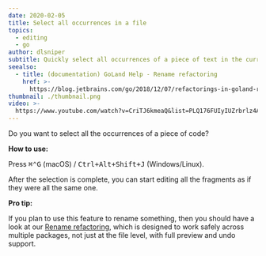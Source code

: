 ```yaml
---
date: 2020-02-05
title: Select all occurrences in a file
topics:
  - editing
  - go
author: dlsniper
subtitle: Quickly select all occurrences of a piece of text in the current file
seealso:
  - title: (documentation) GoLand Help - Rename refactoring
    href: >-
      https://blog.jetbrains.com/go/2018/12/07/refactorings-in-goland-rename-refactoring/
thumbnail: ./thumbnail.png
video: >-
  https://www.youtube.com/watch?v=CriTJ6kmeaQ&list=PLQ176FUIyIUZrbrlz4AY1V8VzBJKZyVlW&index=104
---
```


Do you want to select all the occurrences of a piece of code?

**How to use:**

Press <kbd>⌘⌃G</kbd> (macOS) / <kbd>Ctrl+Alt+Shift+J</kbd> (Windows/Linux).

After the selection is complete, you can start editing all the fragments as if they were all the same one.

**Pro tip:**

If you plan to use this feature to rename something, then you should have a look at our [Rename refactoring](https://blog.jetbrains.com/go/2018/12/07/refactorings-in-goland-rename-refactoring/), which is designed to work safely across multiple packages, not just at the file level, with full preview and undo support.

